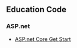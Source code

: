## Education Code

### ASP.net

* [ASP.net Core Get Start](https://github.com/MMovasaghi/ASP.net-Core)

